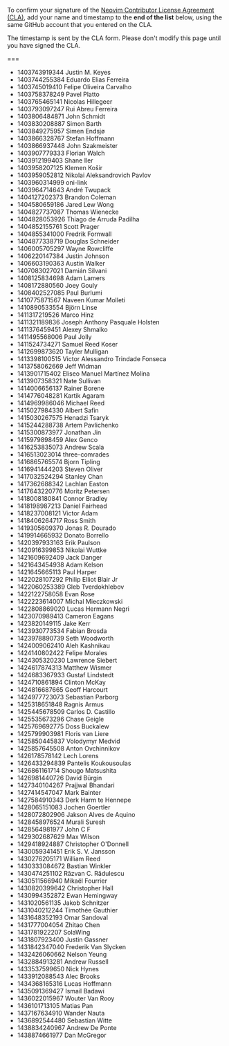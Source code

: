 To confirm your signature of the [Neovim Contributor License Agreement (CLA)](https://docs.google.com/forms/d/1u54bpbwzneDIRltFx1TGi2evKxY3w0cOV3vlpj8DPbg/viewform), add your name and timestamp to the **end of the list** below, using the same GitHub account that you entered on the CLA. 

The timestamp is sent by the CLA form. Please don't modify this page until you have signed the CLA.

===
- 1403743919344 Justin M. Keyes
- 1403744255384 Eduardo Elias Ferreira
- 1403745019410 Felipe Oliveira Carvalho
- 1403758378249 Pavel Platto
- 1403765465141 Nicolas Hillegeer
- 1403793097247 Rui Abreu Ferreira
- 1403806484871 John Schmidt
- 1403830208887 Simon Barth
- 1403849275957 Simen Endsjø
- 1403866328767 Stefan Hoffmann
- 1403866937448 John Szakmeister
- 1403907779333 Florian Walch
- 1403912199403 Shane Iler
- 1403958207125 Klemen Košir
- 1403959052812 Nikolai Aleksandrovich Pavlov
- 1403960314999 oni-link
- 1403964714643 André Twupack
- 1404127202373 Brandon Coleman
- 1404580659186 Jared Lew Wong
- 1404827737087 Thomas Wienecke
- 1404828053926 Thiago de Arruda Padilha
- 1404852155761 Scott Prager
- 1404855341000 Fredrik Fornwall
- 1404877338719 Douglas Schneider
- 1406005705297 Wayne Rowcliffe
- 1406220147384 Justin Johnson
- 1406603190363 Austin Walker
- 1407083027021 Damián Silvani
- 1408125834698 Adam Lamers
- 1408172880560 Joey Gouly
- 1408402527085 Paul Burlumi
- 1410775871567 Naveen Kumar Molleti
- 1410890533554 Björn Linse
- 1411317219526 Marco Hinz
- 1411321189836 Joseph Anthony Pasquale Holsten
- 1411376459451 Alexey Shmalko
- 1411495568006 Paul Jolly
- 1411524734271 Samuel Reed Koser
- 1412699873620 Tayler Mulligan
- 1413398100515 Victor Alessandro Trindade Fonseca
- 1413758062669 Jeff Widman
- 1413901715402 Eliseo Manuel Martínez Molina
- 1413907358321 Nate Sullivan
- 1414006656137 Rainer Borene
- 1414776048281 Kartik Agaram
- 1414969986046 Michael Reed
- 1415027984330 Albert Safin
- 1415030267575 Henadzi Tsaryk
- 1415244288738 Artem Pavlichenko
- 1415300873977 Jonathan Jin
- 1415979898459 Alex Genco
- 1416253835073 Andrew Scala
- 1416513023014 three-comrades
- 1416865765574 Bjorn Tipling
- 1416941444203 Steven Oliver
- 1417032524294 Stanley Chan
- 1417362688342 Lachlan Easton
- 1417643220776 Moritz Petersen
- 1418008180841 Connor Bradley
- 1418198987213 Daniel Fairhead
- 1418237008121 Victor Adam
- 1418406264717 Ross Smith
- 1419305609370 Jonas R. Dourado
- 1419914665932 Donato Borrello
- 1420397933163 Erik Paulson
- 1420916399853 Nikolai Wuttke
- 1421609692409 Jack Danger
- 1421643454938 Adam Kelson
- 1421645665113 Paul Harper
- 1422028107292 Philip Elliot Blair Jr
- 1422060253389 Gleb Tverdokhlebov
- 1422122758058 Evan Rose
- 1422223614007 Michal Mieczkowski
- 1422808869020 Lucas Hermann Negri
- 1423070989413 Cameron Eagans
- 1423820149115 Jake Kerr
- 1423930773534 Fabian Brosda
- 1423978890739 Seth Woodworth
- 1424009062410 Aleh Kashnikau
- 1424140802422 Felipe Morales
- 1424305320230 Lawrence Siebert
- 1424617874313 Matthew Wismer
- 1424683367933 Gustaf Lindstedt
- 1424710861894 Clinton McKay
- 1424816687665 Geoff Harcourt
- 1424977723073 Sebastian Parborg
- 1425318651848 Ragnis Armus
- 1425445678509 Carlos D. Castillo
- 1425535673296 Chase Geigle
- 1425769692775 Doss Buckalew
- 1425799903981 Floris van Liere
- 1425850445837 Volodymyr Medvid
- 1425857645508 Anton Ovchinnikov
- 1426178578142 Lech Lorens
- 1426433294839 Pantelis Koukousoulas
- 1426861161714 Shougo Matsushita
- 1426981440726 David Bürgin
- 1427340104267 Prajjwal Bhandari
- 1427414547047 Mark Bainter
- 1427584910343 Derk Harm te Hennepe
- 1428065151083 Jochen Goertler
- 1428072802906 Jakson Alves de Aquino
- 1428458976524 Murali Suresh
- 1428564981977 John C F
- 1429302687629 Max Wilson
- 1429418924887 Christopher O'Donnell
- 1430059341451 Erik S. V. Jansson
- 1430276205171 William Reed
- 1430333084672 Bastian Winkler
- 1430474251102 Răzvan C. Rădulescu
- 1430511566940 Mikaël Fourrier
- 1430820399642 Christopher Hall
- 1430994352872 Ewan Hemingway
- 1431020561135 Jakob Schnitzer
- 1431040212244 Timothée Gauthier
- 1431648352193 Omar Sandoval
- 1431777004054 Zhitao Chen
- 1431781922207 SolaWing
- 1431807923400 Justin Gassner
- 1431842347040 Frederik Van Slycken
- 1432426060662 Nelson Yeung
- 1432884913281 Andrew Russell
- 1433537599650 Nick Hynes
- 1433912088543 Alec Brooks
- 1434368165316 Lucas Hoffmann
- 1435091369427 Ismail Badawi
- 1436022015967 Wouter Van Rooy
- 1436101713105 Matias Pan
- 1437167634910 Wander Nauta
- 1436892544480 Sebastian Witte
- 1438834240967 Andrew De Ponte
- 1438874661977 Dan McGregor